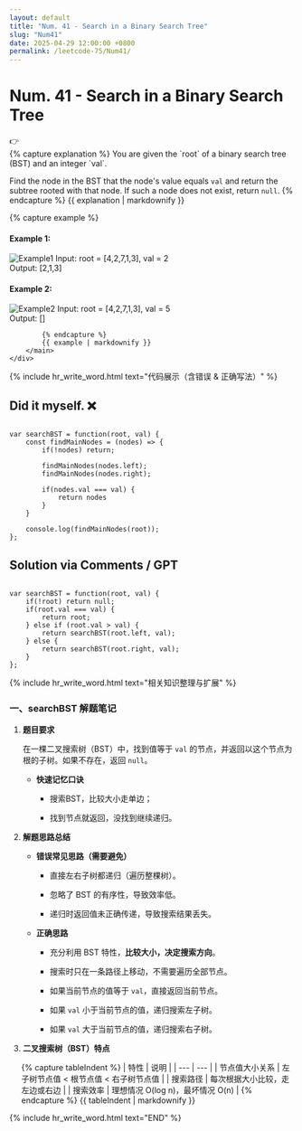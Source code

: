 ```yaml
---
layout: default
title: "Num. 41 - Search in a Binary Search Tree"
slug: "Num41"
date: 2025-04-29 12:00:00 +0800
permalink: /leetcode-75/Num41/
---
```


# Num. 41 - Search in a Binary Search Tree

<aside class="asideDiv">
    <div>👉</div>
    <div>
        <main>
            {% capture explanation %}
You are given the `root` of a binary search tree (BST) and an integer `val`.

Find the node in the BST that the node's value equals `val` and return the subtree rooted with that node. If such a node does not exist, return `null`.
            {% endcapture %}
            {{ explanation | markdownify }}
        </main>
        <main>
            {% capture example %}
#### Example 1:
<img 
src="{{ '/assets/images/leetcode/Search-in-a-Binary-Search-Tree-example1.jpg' | relative_url }}" 
alt="Example1"
class="leetcode-example-image" 
style="max-width: 15em;"
/>
Input: root = [4,2,7,1,3], val = 2  
Output: [2,1,3]

#### Example 2:
<img 
src="{{ '/assets/images/leetcode/Search-in-a-Binary-Search-Tree-example2.jpg' | relative_url }}" 
alt="Example2"
class="leetcode-example-image" 
style="max-width: 15em;"
/>
Input: root = [4,2,7,1,3], val = 5  
Output: []

            {% endcapture %}
            {{ example | markdownify }}
        </main>
    </div>
</aside>

{% include hr_write_word.html text="代码展示（含错误 & 正确写法）" %}

## **Did it myself.** &#x274C; 
<pre><code class="language-js">
var searchBST = function(root, val) {
    const findMainNodes = (nodes) => {
        if(!nodes) return;

        findMainNodes(nodes.left);
        findMainNodes(nodes.right);

        if(nodes.val === val) {
            return nodes
        }
    }

    console.log(findMainNodes(root));
};
</code></pre>

## **Solution via Comments / GPT**
<pre><code class="language-js">
var searchBST = function(root, val) {
    if(!root) return null;
    if(root.val === val) {
        return root;
    } else if (root.val > val) {
        return searchBST(root.left, val);
    } else {
        return searchBST(root.right, val);
    }
};
</code></pre>


{% include hr_write_word.html text="相关知识整理与扩展" %}


### **一、searchBST 解题笔记**

1. **题目要求**
    
    在一棵二叉搜索树（BST）中，找到值等于 `val` 的节点，并返回以这个节点为根的子树。如果不存在，返回 `null`。
    
    - **快速记忆口诀**

        - 搜索BST，比较大小走单边；

        - 找到节点就返回，没找到继续递归。
    
2. **解题思路总结**

    - **错误常见思路（需要避免）**

        - 直接左右子树都递归（遍历整棵树）。

        - 忽略了 BST 的有序性，导致效率低。

        - 递归时返回值未正确传递，导致搜索结果丢失。

    - **正确思路**

        - 充分利用 BST 特性，**比较大小，决定搜索方向**。

        - 搜索时只在一条路径上移动，不需要遍历全部节点。

        - 如果当前节点的值等于 `val`，直接返回当前节点。

        - 如果 `val` 小于当前节点的值，递归搜索左子树。

        - 如果 `val` 大于当前节点的值，递归搜索右子树。

3. **二叉搜索树（BST）特点**
    
<div style="margin-left: 1.5em;">
{% capture tableIndent %}
| 特性 | 说明 |
| --- | --- |
| 节点值大小关系 | 左子树节点值 < 根节点值 < 右子树节点值 |
| 搜索路径 | 每次根据大小比较，走左边或右边 |
| 搜索效率 | 理想情况 O(log n)，最坏情况 O(n) |
{% endcapture %}
{{ tableIndent | markdownify }}
</div>


{% include hr_write_word.html text="END" %}
